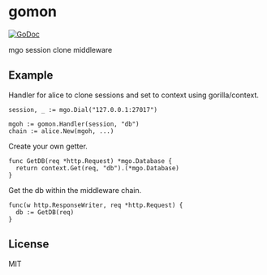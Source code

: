 # gomon

[![GoDoc](https://godoc.org/github.com/gomon/gomon?status.svg)](http://godoc.org/github.com/gomon/gomon)

mgo session clone middleware

## Example

Handler for alice to clone sessions and set to context using gorilla/context.

    session, _ := mgo.Dial("127.0.0.1:27017")

    mgoh := gomon.Handler(session, "db")
    chain := alice.New(mgoh, ...)

Create your own getter.

    func GetDB(req *http.Request) *mgo.Database {
      return context.Get(req, "db").(*mgo.Database)
    }

Get the db within the middleware chain.

    func(w http.ResponseWriter, req *http.Request) {
      db := GetDB(req)
    }

## License 

MIT